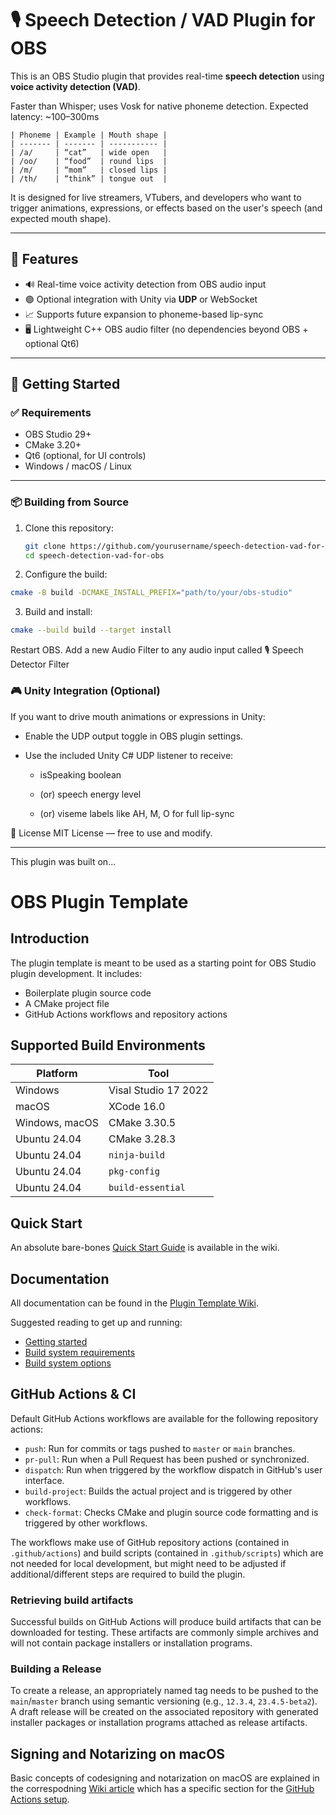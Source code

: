 # 🎙️ Speech Detection / VAD Plugin for OBS

This is an OBS Studio plugin that provides real-time **speech detection** using **voice activity detection (VAD)**.  

Faster than Whisper; uses Vosk for native phoneme detection. Expected latency: ~100–300ms

```text
| Phoneme | Example | Mouth shape |
| ------- | ------- | ----------- |
| /a/     | “cat”   | wide open   |
| /oo/    | “food”  | round lips  |
| /m/     | “mom”   | closed lips |
| /th/    | “think” | tongue out  |
```

It is designed for live streamers, VTubers, and developers who want to trigger animations, expressions, or effects based on the user's speech (and expected mouth shape).

---

## 🔧 Features

- 🔊 Real-time voice activity detection from OBS audio input  
- 🟢 Optional integration with Unity via **UDP** or WebSocket  
- 📈 Supports future expansion to phoneme-based lip-sync  
- 🖥️ Lightweight C++ OBS audio filter (no dependencies beyond OBS + optional Qt6)  

---

## 🚀 Getting Started

### ✅ Requirements

- OBS Studio 29+  
- CMake 3.20+  
- Qt6 (optional, for UI controls)  
- Windows / macOS / Linux  

---

### 📦 Building from Source

1. Clone this repository:
   ```bash
   git clone https://github.com/yourusername/speech-detection-vad-for-obs.git
   cd speech-detection-vad-for-obs
   ```

2. Configure the build:

```bash
cmake -B build -DCMAKE_INSTALL_PREFIX="path/to/your/obs-studio"
```

3. Build and install:

```bash
cmake --build build --target install
```
Restart OBS. Add a new Audio Filter to any audio input called 🎙 Speech Detector Filter



### 🎮 Unity Integration (Optional)

If you want to drive mouth animations or expressions in Unity:

- Enable the UDP output toggle in OBS plugin settings.

- Use the included Unity C# UDP listener to receive: 
   
   - isSpeaking boolean
   
   - (or) speech energy level
   
   - (or) viseme labels like AH, M, O for full lip-sync



📜 License
MIT License — free to use and modify.




-----

This plugin was built on...


# OBS Plugin Template

## Introduction

The plugin template is meant to be used as a starting point for OBS Studio plugin development. It includes:

* Boilerplate plugin source code
* A CMake project file
* GitHub Actions workflows and repository actions

## Supported Build Environments

| Platform  | Tool   |
|-----------|--------|
| Windows   | Visal Studio 17 2022 |
| macOS     | XCode 16.0 |
| Windows, macOS  | CMake 3.30.5 |
| Ubuntu 24.04 | CMake 3.28.3 |
| Ubuntu 24.04 | `ninja-build` |
| Ubuntu 24.04 | `pkg-config`
| Ubuntu 24.04 | `build-essential` |

## Quick Start

An absolute bare-bones [Quick Start Guide](https://github.com/obsproject/obs-plugintemplate/wiki/Quick-Start-Guide) is available in the wiki.

## Documentation

All documentation can be found in the [Plugin Template Wiki](https://github.com/obsproject/obs-plugintemplate/wiki).

Suggested reading to get up and running:

* [Getting started](https://github.com/obsproject/obs-plugintemplate/wiki/Getting-Started)
* [Build system requirements](https://github.com/obsproject/obs-plugintemplate/wiki/Build-System-Requirements)
* [Build system options](https://github.com/obsproject/obs-plugintemplate/wiki/CMake-Build-System-Options)

## GitHub Actions & CI

Default GitHub Actions workflows are available for the following repository actions:

* `push`: Run for commits or tags pushed to `master` or `main` branches.
* `pr-pull`: Run when a Pull Request has been pushed or synchronized.
* `dispatch`: Run when triggered by the workflow dispatch in GitHub's user interface.
* `build-project`: Builds the actual project and is triggered by other workflows.
* `check-format`: Checks CMake and plugin source code formatting and is triggered by other workflows.

The workflows make use of GitHub repository actions (contained in `.github/actions`) and build scripts (contained in `.github/scripts`) which are not needed for local development, but might need to be adjusted if additional/different steps are required to build the plugin.

### Retrieving build artifacts

Successful builds on GitHub Actions will produce build artifacts that can be downloaded for testing. These artifacts are commonly simple archives and will not contain package installers or installation programs.

### Building a Release

To create a release, an appropriately named tag needs to be pushed to the `main`/`master` branch using semantic versioning (e.g., `12.3.4`, `23.4.5-beta2`). A draft release will be created on the associated repository with generated installer packages or installation programs attached as release artifacts.

## Signing and Notarizing on macOS

Basic concepts of codesigning and notarization on macOS are explained in the correspodning [Wiki article](https://github.com/obsproject/obs-plugintemplate/wiki/Codesigning-On-macOS) which has a specific section for the [GitHub Actions setup](https://github.com/obsproject/obs-plugintemplate/wiki/Codesigning-On-macOS#setting-up-code-signing-for-github-actions).
